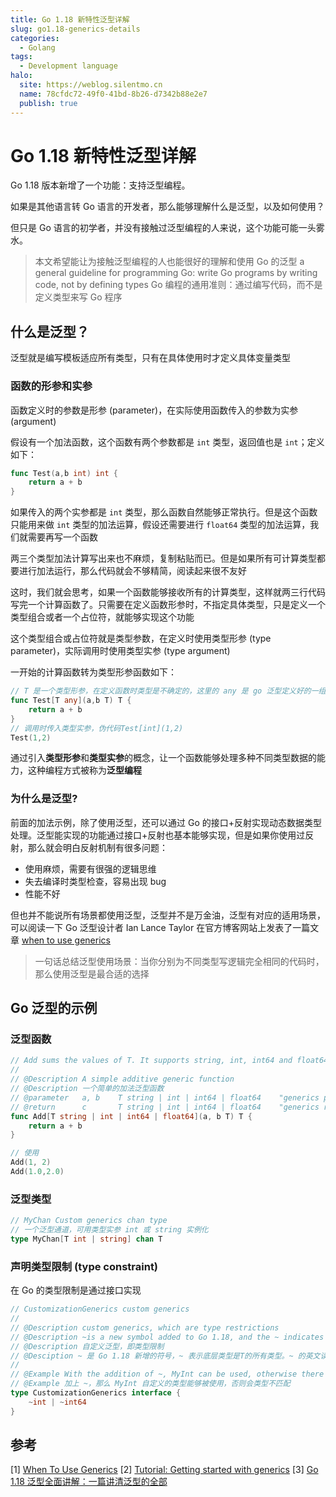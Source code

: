 ```yaml
---
title: Go 1.18 新特性泛型详解
slug: go1.18-generics-details
categories:
  - Golang
tags:
  - Development language
halo:
  site: https://weblog.silentmo.cn
  name: 78cfdc72-49f0-41bd-8b26-d7342b88e2e7
  publish: true
---
```

# Go 1.18 新特性泛型详解

Go 1.18 版本新增了一个功能：支持泛型编程。

如果是其他语言转 Go 语言的开发者，那么能够理解什么是泛型，以及如何使用？

但只是 Go 语言的初学者，并没有接触过泛型编程的人来说，这个功能可能一头雾水。

> 本文希望能让为接触泛型编程的人也能很好的理解和使用 Go 的泛型
> a general guideline for programming Go: write Go programs by writing code, not by defining types
> Go 编程的通用准则：通过编写代码，而不是定义类型来写 Go 程序

## 什么是泛型？

泛型就是编写模板适应所有类型，只有在具体使用时才定义具体变量类型

### 函数的形参和实参

函数定义时的参数是形参 (parameter)，在实际使用函数传入的参数为实参 (argument)

假设有一个加法函数，这个函数有两个参数都是 `int` 类型，返回值也是 `int`；定义如下：
```go
func Test(a,b int) int {
    return a + b
}
```

如果传入的两个实参都是 `int` 类型，那么函数自然能够正常执行。但是这个函数只能用来做 `int` 类型的加法运算，假设还需要进行 `float64` 类型的加法运算，我们就需要再写一个函数

两三个类型加法计算写出来也不麻烦，复制粘贴而已。但是如果所有可计算类型都要进行加法运行，那么代码就会不够精简，阅读起来很不友好

这时，我们就会思考，如果一个函数能够接收所有的计算类型，这样就两三行代码写完一个计算函数了。只需要在定义函数形参时，不指定具体类型，只是定义一个类型组合或者一个占位符，就能够实现这个功能

这个类型组合或占位符就是类型参数，在定义时使用类型形参 (type parameter)，实际调用时使用类型实参 (type argument)

一开始的计算函数转为类型形参函数如下：
```go
// T 是一个类型形参，在定义函数时类型是不确定的，这里的 any 是 go 泛型定义好的一组类型组合
func Test[T any](a,b T) T {
    return a + b
}
// 调用时传入类型实参，伪代码Test[int](1,2)
Test(1,2)
```

通过引入**类型形参**和**类型实参**的概念，让一个函数能够处理多种不同类型数据的能力，这种编程方式被称为**泛型编程**

### 为什么是泛型?

前面的加法示例，除了使用泛型，还可以通过 Go 的接口+反射实现动态数据类型处理。泛型能实现的功能通过接口+反射也基本能够实现，但是如果你使用过反射，那么就会明白反射机制有很多问题：

- 使用麻烦，需要有很强的逻辑思维
- 失去编译时类型检查，容易出现 bug
- 性能不好

但也并不能说所有场景都使用泛型，泛型并不是万金油，泛型有对应的适用场景，可以阅读一下 Go 泛型设计者 Ian Lance Taylor 在官方博客网站上发表了一篇文章 [when to use generics](https://go.dev/blog/when-generics)

> 一句话总结泛型使用场景：当你分别为不同类型写逻辑完全相同的代码时，那么使用泛型是最合适的选择

## Go 泛型的示例

### 泛型函数
```go
// Add sums the values of T. It supports string, int, int64 and float64
//
// @Description A simple additive generic function
// @Description 一个简单的加法泛型函数
// @parameter	a, b	T string | int | int64 | float64	"generics parameter"
// @return		c		T string | int | int64 | float64	"generics return"
func Add[T string | int | int64 | float64](a, b T) T {
	return a + b
}

// 使用
Add(1, 2)
Add(1.0,2.0)
```
### 泛型类型
```go
// MyChan Custom generics chan type
// 一个泛型通道，可用类型实参 int 或 string 实例化
type MyChan[T int | string] chan T
```

### 声明类型限制 (type constraint)

在 Go 的类型限制是通过接口实现

```go
// CustomizationGenerics custom generics
//
// @Description custom generics, which are type restrictions
// @Description ~is a new symbol added to Go 1.18, and the ~ indicates that the underlying type is all types of T. ~ is pronounced astilde in English
// @Description 自定义泛型，即类型限制
// @Desciption ~ 是 Go 1.18 新增的符号，~ 表示底层类型是T的所有类型。~ 的英文读作 tilde
//
// @Example With the addition of ~, MyInt can be used, otherwise there will be type mismatch
// @Example 加上 ~，那么 MyInt 自定义的类型能够被使用，否则会类型不匹配
type CustomizationGenerics interface {
	~int | ~int64
}
```

## 参考

[1] [When To Use Generics](https://go.dev/blog/when-generics)
[2] [Tutorial: Getting started with generics](https://go.dev/doc/tutorial/generics)
[3] [Go 1.18 泛型全面讲解：一篇讲清泛型的全部](https://segmentfault.com/a/1190000041634906)
